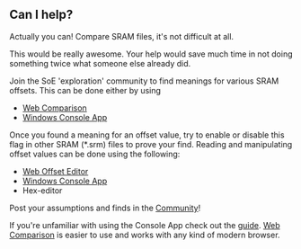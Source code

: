## Can I help?

Actually you can! Compare SRAM files, it's not difficult at all.

This would be really awesome. Your help would save much time in not doing something twice what someone else already did.

Join the SoE 'exploration' community to find meanings for various SRAM offsets.
This can be done either by using 

* [Web Comparison](compare)
* [Windows Console App](changelog-console)

Once you found a meaning for an offset value, try to enable or disable this flag in other SRAM (*.srm) files to prove your find. 
Reading and manipulating offset values can be done using the following: 

* [Web Offset Editor](offset-edit)
* [Windows Console App](changelog-console)
* Hex-editor

Post your assumptions and finds in the [Community](community)!

If you're unfamiliar with using the Console App check out the [guide](guide). [Web Comparison](compare) is easier to use and works with any kind of modern browser.

